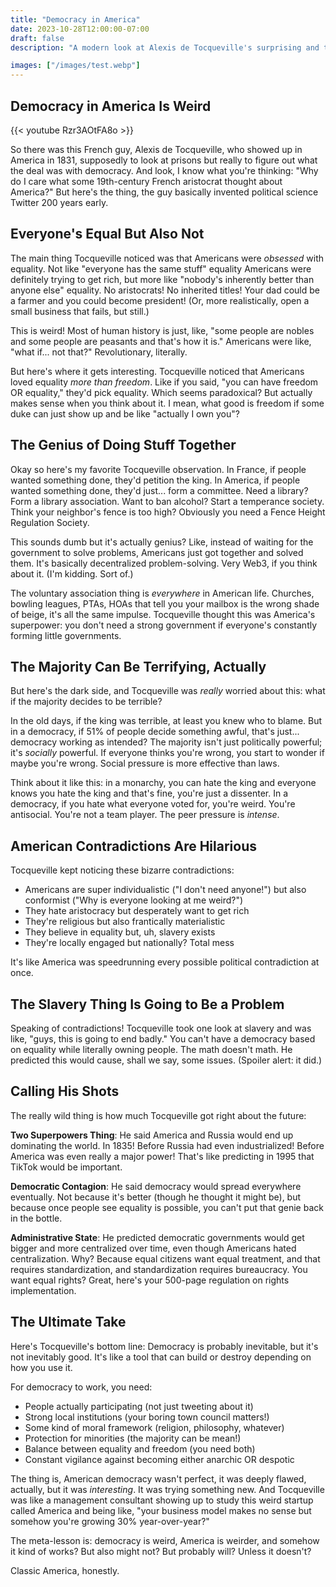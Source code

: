 ```yaml
---
title: "Democracy in America"
date: 2023-10-28T12:00:00-07:00
draft: false
description: "A modern look at Alexis de Tocqueville's surprising and timeless observations on equality, freedom, and the strange genius of American democracy."

images: ["/images/test.webp"]
---
```


## Democracy in America Is Weird

{{< youtube Rzr3AOtFA8o >}}

So there was this French guy, Alexis de Tocqueville, who showed up in America in 1831, supposedly to look at prisons but really to figure out what the deal was with democracy. And look, I know what you're thinking: "Why do I care what some 19th-century French aristocrat thought about America?" But here's the thing, the guy basically invented political science Twitter 200 years early.

## Everyone's Equal But Also Not

The main thing Tocqueville noticed was that Americans were _obsessed_ with equality. Not like "everyone has the same stuff" equality Americans were definitely trying to get rich, but more like "nobody's inherently better than anyone else" equality. No aristocrats! No inherited titles! Your dad could be a farmer and you could become president! (Or, more realistically, open a small business that fails, but still.)

This is weird! Most of human history is just, like, "some people are nobles and some people are peasants and that's how it is." Americans were like, "what if... not that?" Revolutionary, literally.

But here's where it gets interesting. Tocqueville noticed that Americans loved equality _more than freedom_. Like if you said, "you can have freedom OR equality," they'd pick equality. Which seems paradoxical? But actually makes sense when you think about it. I mean, what good is freedom if some duke can just show up and be like "actually I own you"?

## The Genius of Doing Stuff Together

Okay so here's my favorite Tocqueville observation. In France, if people wanted something done, they'd petition the king. In America, if people wanted something done, they'd just... form a committee. Need a library? Form a library association. Want to ban alcohol? Start a temperance society. Think your neighbor's fence is too high? Obviously you need a Fence Height Regulation Society.

This sounds dumb but it's actually genius? Like, instead of waiting for the government to solve problems, Americans just got together and solved them. It's basically decentralized problem-solving. Very Web3, if you think about it. (I'm kidding. Sort of.)

The voluntary association thing is _everywhere_ in American life. Churches, bowling leagues, PTAs, HOAs that tell you your mailbox is the wrong shade of beige, it's all the same impulse. Tocqueville thought this was America's superpower: you don't need a strong government if everyone's constantly forming little governments.

## The Majority Can Be Terrifying, Actually

But here's the dark side, and Tocqueville was _really_ worried about this: what if the majority decides to be terrible?

In the old days, if the king was terrible, at least you knew who to blame. But in a democracy, if 51% of people decide something awful, that's just... democracy working as intended? The majority isn't just politically powerful; it's _socially_ powerful. If everyone thinks you're wrong, you start to wonder if maybe you're wrong. Social pressure is more effective than laws.

Think about it like this: in a monarchy, you can hate the king and everyone knows you hate the king and that's fine, you're just a dissenter. In a democracy, if you hate what everyone voted for, you're weird. You're antisocial. You're not a team player. The peer pressure is _intense_.

## American Contradictions Are Hilarious

Tocqueville kept noticing these bizarre contradictions:

- Americans are super individualistic ("I don't need anyone!") but also conformist ("Why is everyone looking at me weird?")
- They hate aristocracy but desperately want to get rich
- They're religious but also frantically materialistic
- They believe in equality but, uh, slavery exists
- They're locally engaged but nationally? Total mess

It's like America was speedrunning every possible political contradiction at once.

## The Slavery Thing Is Going to Be a Problem

Speaking of contradictions! Tocqueville took one look at slavery and was like, "guys, this is going to end badly." You can't have a democracy based on equality while literally owning people. The math doesn't math. He predicted this would cause, shall we say, some issues. (Spoiler alert: it did.)

## Calling His Shots

The really wild thing is how much Tocqueville got right about the future:

**Two Superpowers Thing**: He said America and Russia would end up dominating the world. In 1835! Before Russia had even industrialized! Before America was even really a major power! That's like predicting in 1995 that TikTok would be important.

**Democratic Contagion**: He said democracy would spread everywhere eventually. Not because it's better (though he thought it might be), but because once people see equality is possible, you can't put that genie back in the bottle.

**Administrative State**: He predicted democratic governments would get bigger and more centralized over time, even though Americans hated centralization. Why? Because equal citizens want equal treatment, and that requires standardization, and standardization requires bureaucracy. You want equal rights? Great, here's your 500-page regulation on rights implementation.

## The Ultimate Take

Here's Tocqueville's bottom line: Democracy is probably inevitable, but it's not inevitably good. It's like a tool that can build or destroy depending on how you use it.

For democracy to work, you need:

- People actually participating (not just tweeting about it)
- Strong local institutions (your boring town council matters!)
- Some kind of moral framework (religion, philosophy, whatever)
- Protection for minorities (the majority can be mean!)
- Balance between equality and freedom (you need both)
- Constant vigilance against becoming either anarchic OR despotic

The thing is, American democracy wasn't perfect, it was deeply flawed, actually, but it was _interesting_. It was trying something new. And Tocqueville was like a management consultant showing up to study this weird startup called America and being like, "your business model makes no sense but somehow you're growing 30% year-over-year?"

The meta-lesson is: democracy is weird, America is weirder, and somehow it kind of works? But also might not? But probably will? Unless it doesn't?

Classic America, honestly.
